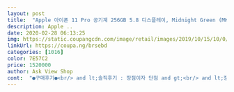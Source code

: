 ```yaml
---
layout: post 
title:  "Apple 아이폰 11 Pro 공기계 256GB 5.8 디스플레이, Midnight Green (MWCC2KH/A)" 
description: Apple ..
date: 2020-02-28 06:13:25 
img: https://static.coupangcdn.com/image/retail/images/2019/10/15/10/0/db9d29f2-810a-49d8-8413-03e9dd1432fa.jpg 
linkUrl: https://coupa.ng/brsebd 
categories: [1016] 
color: 7E57C2 
price: 1520000 
author: Ask View Shop 
cont:  "●구매후기●<br/> and lt;솔직후기 : 장점이자 단점 and gt;<br/> and lt;장점 and gt;<br/>(한달후기)<br/>+추가로 삼성카드는 10만원 이상 구매시<br/><br/> - 가장자리가 곡면이 아님<br/><br/> - 고속충전<br/><br/> - 동영상을 찍으며 확대를 할 때 끊김이 생기던데 이건 다 그러더라구요 ㅎ 내꺼만 그런게 아님 ㅋ 유툽 전문인분들도 이게 젤 아쉽다고 얘기하시더라구요 ㅎ<br/><br/> - 무게가 좀 더 무거워 졌다는 점~ 그리구 화면이 좀 누래보이는 ;;<br/><br/> - 상단에 배터리 용량 퍼센트가 더이상 나오질 않음 ㅜㅜ<br/><br/> - 지문인식 사라져서 ㅜㅜ 앱다운받을 때 비번 일일이 쳐야 한다는 점~ (결제할 때도 ㅠㅠ)<br/><br/> - 진동! 기본진동이 너~무 약해요; 젤 쎄게 했는데도 넘 약해서 주머니에 넣으면 거의 느껴지지 않을정도.<br/>.<br/> 이건 전화해서 물어봐야할듯;  다른 버전?으로 하면 그래도 쎄게 느껴지길래 우선 바꿔놨어요.<br/><br/><br/> - 카메라! 역시 세개는 다른것인가 ㅋ 확대 축소 등 넘나 좋은거 ! 야경도 잘 찍히면서 선명해진게 느껴지구요 특히 동영상 찍을 때 흔들림이 거의 없어요(있긴있지만 다른폰에 비해 확실히 덜 함)<br/><br/> - 튼튼함 ㅋ<br/><br/> - 페이스인식 : 지문인식을 편하게 생각하셨던 분들에겐 이 기능이 별로 필요가 없을 것 같아요.<br/> 특히 요즘 코로나 때문에 마스크를 끼고 있어 항상 마스크를 내리고 페이스인식을 해야하니까 불편합니다.<br/>  계좌이체 할 때 페이스인식이 돼서 이체할 때는 편하더군요.<br/> 근데 계좌번호 잘못눌렀는데 페이스인식으로 바로 이체가 되어버릴 수 있어 조심하시는 게 좋을 것 같아요.<br/><br/><br/> -그 외 : 베터리 오래가고 속도가 빠르다는 점.<br/> 근데 최신식 스마트폰은 다 이러지 않을까 싶네요ㅎㅎ다시 되팔 때 가격이 별로 안떨어지는 게 아이폰 최고 장점 아닐까싶어요.<br/><br/><br/> -동영상: 다른분들 후기처럼 영상 찍으면서 확대하면 약간 끊김현상이 있는데 신경쓰일 정도는 아니었습니다.<br/><br/><br/> -카메라 : 렌즈가 세개나 있어서 얼마나 좋을까 기대했는데 광각렌즈는 왜곡이 심해서 실제로 별로 사용을 안하게 됩니다.<br/> 나머지 2개는 잘 쓰고 있어요.<br/> 어플 켜는게 아니면 인물사진은 너무 사실적이라 자괴감 들수도.<br/>.<br/>ㅋㅋ 그리고 야간모드 잘 찍히네요.<br/> 자동으로 밤에 잘찍힙니다.<br/><br/>1,348,796원에 결제 뜨더라고요~~<br/>1,362,420원에 구매했습니다.<br/><br/>11 pro는 지문인식 없고 얼굴 인식 있는데 얼굴 인식에 1초도 안걸림.<br/> 속도도 빠르고 사이즈 적당하고.<br/> 개인적으로 무겁지않음.<br/><br/>2020년 3월 11일 삼성카드(신용) 할인받아서<br/>3월 계속 지켜본 바 가격은 이정도에서 움직임.<br/><br/>[추가]<br/>• 동영상 찍는데 무슨 영화찍는줄요 ㅋ 화질 대박!<br/>• 등등등 아이폰 유저로써 열심히 잘 사용해야겠음.<br/><br/>• 야경사진은요 ㅋ 진~~짜 잘 찍히는데 사진만 야경모드가 되구 동영상은 안되요.<br/>.<br/> 사진도 확대하면 야경모드 안됨 ㅠ 그건 좀 아쉽.<br/>.<br/><br/>• 이어폰 빼고 위아래로 스피커 기능있는건 모두 아는 사실!<br/>• 지문인식 사라지고 대신 얼굴로 앱을 몇개는 깔 수는 있더라구요.<br/> 마스크를 턱에 대고 들이댔는데도 제얼굴 잘 인식하네요.<br/> (생얼도 잘 인식하는 쎈쓰! 근데 화장전후가 너무 차이나면 잘 안된다는 분도 계시더라구요)<br/>광각모드가 생겼는데 좋긴하지만 사진이 넘나 왜곡되 보인다는... <br/><br/>그.<br/> 런.<br/> 데... <br/> 정오쯤 갑자기 미드나이트 그린이 더 저렴해짐(카드 할인 적용했을 때.<br/>.<br/>) 기존 결제 취소하고 바로 미그로 1,346,760원 결제함.<br/> (환불 내역 보니 회수비용 5,000원 나가서 결국 기존보다 만원 저렴).<br/><br/>기스 여부 확인했는데 카메라 먼지 외는 없는 것 같음.<br/><br/>날마다 카드할인률이 달라서 계속 눈팅해야 하는 것 같아요.<br/><br/>당연히 만족도는 높을 수 밖에 없었습니다.<br/><br/>며칠 후 다시 카드 할인 생김.<br/> 농협.<br/> 삼성.<br/> 국민카드만 할인 되고 현대가 빠짐.<br/>(개인적으로 현대가 포인트 제일 잘 쌓는데... <br/>) 결제할까 이틀정도 고민하는데 갑자기 골드 256기가가 3%할인인지 다른 것보다 쬐금 저렴해짐.<br/> 바로 1,361,810 카드 결제함(19일 새벽).<br/> 무이자 할부까지 써 먹음.<br/><br/>사자마자 카드값 할인이 더 되가지고 ㅜㅜ 나만 더 비싸게 주고 산 느낌 ㅜㅜ뜨흡 ㅜㅜ<br/>색상은 국방색? 짙은카키색 이라 추가로 구매하는건 실버로 사려고요~~(추가폰은 여친거)<br/>셀카모드 광각모드 굳<br/>아이폰 6 16기가 5년동안 쓰다가 이번에 갈아탔기 때문에<br/>아이폰 6+ 유심과 동일한 유심.<br/> 옮기기만 했음.<br/><br/>아이폰6+ 16G로 5년 넘게 고장 없이 사용하는데 요즘들어 너~~~무 버벅거리기 시작해서 바꿈.<br/> 아이폰의 안정성을 믿고 아이폰 구입.<br/> 16G로 5년 버틴 게 용함... <br/><br/>아이폰에서 아이폰으로 데이터 이동 안하고 카메라 촬영해본다고 다 ‘나중에’로 처리했다가 후회함.<br/> 결국 초기화 후 데이터 이동... <br/><br/>아직까진 크게 나쁜점은 없습니다 ㅋ 24개월 무이자에 카드할인까지 받아 좋은 상품 받은거 같아요 ㅋ 매장가서 사면 6개월이상 요금제 높은거 써야되고 뭐 할인받는다고 하지만 공기계사서 옮기는게 더 나은거 같아요 ㅎ (저는 그래요)<br/>양쪽 똑같은 모습이지만 해당 앱 업데이트가 엄청 오래 걸리네요... <br/><br/>얼굴인식되고 바로 잠금화면이 풀리긴해요 ㅋ 근데 앱을 실행하려고 폰 배경화면을 한번 밀어? 줘야되는 약간의 귀찮? 얼굴인식되면 바로 어플들 보이는건 줄 알았음.<br/>.<br/><br/>우선 유툽을 보면서 기능들을 알아봤어요 ㅋ 야경은 확실히 잘 찍혔습니다(내손 똥손)<br/>자체 1%청구할인이 되기 때문에 결제일 당일<br/>장바구니에만 계속 넣어뒀는데 어느 날 카드 할인이 사라짐.<br/>.<br/>:ㅠㅠ(3월 13일 경) 후회 잠깐 함.<br/><br/>전적으로 나에게  and lt;단점 and gt;<br/>제조일은 2019 10월인 11월이었어요.<br/> 애플케어 들기도 전에 벌써 스크래치가 살짝 나서 너무 슬프네요ㅠㅋㅋㅋ<br/>파일 옮겨지는것도 10분? 정도 소요된거 같아요 ㅎ 이거 전에 쓰던 폰에 사진이나 앱이 별로 없어서 금방 옮겨진거 같아요.<br/><br/>포장은 박스에 딱 맞게 흔들림없이 온 것 같음.<br/> 문앞에 뒀다는 메시지 보자 바로 갖고 들어옴.<br/> 포장은 뽁뽁이 한번.<br/> 바람든 비닐 한 덩이로 움직이지않게 잘 포장 했음.<br/><br/>하루 지났는데 6+보다 심하게 발열이 생길 때가 있는데 폰 휘는 줄 알았어요.<br/> 이것도 뽑기 문제인지... <br/> 몇 반 그러다 지금은 또 잠잠한데... <br/>ㅠㅠ<br/>하루만에 왔어요 ㅋ 겁나 빠름 ㅋ 몇몇 후기에 불량이 와서 환불이나 교환했다는 글이 있어서 언박싱 뜯는걸 동영상으로 첨부터 다 찍었어요 ㅎ 우선 스크래치같은건 없었고 제조년도도 2020년 3월에 제작된게 와서 넘 좋아요 ㅎ<br/>한 대 추가로 구매하려고 하는데 지금은 할인을 받아도 150정도네요.<br/>.<br/>ㅠㅠ<br/>홈버튼이 없어서 어색하고 잠금장치 풀 때 얼굴인식이 어색하긴 해요 ㅋ 곧 익숙해지겠죠<br/>후기 끝<br/>후기에서 124만원대가 최저였던 것 같아서 더 할인되기를 계속 기다렸는데, 매일 들여다봐도 2%할인+ 카드 13%할인뿐.<br/><br/>" 
---
```

